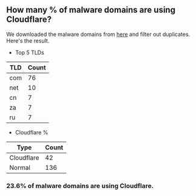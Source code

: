 ## How many % of malware domains are using Cloudflare?


We downloaded the malware domains from [here](https://urlhaus.abuse.ch) and filter out duplicates.
Here's the result.


[//]: # (start replacement)


- Top 5 TLDs

| TLD | Count |
| --- | --- |
| com | 76 |
| net | 10 |
| cn | 7 |
| za | 7 |
| ru | 7 |


- Cloudflare %

| Type | Count |
| --- | --- |
| Cloudflare | 42 |
| Normal | 136 |


### 23.6% of malware domains are using Cloudflare.